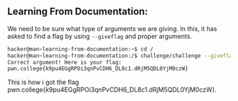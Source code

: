 ## Learning From Documentation:
We need to be sure what type of arguments we are giving.
In this, it has asked to find a flag by using `--giveflag` and proper arguments.
```bash
hacker@man~learning-from-documentation:~$ cd /
hacker@man~learning-from-documentation:/$ challenge/challenge --giveflag
Correct argument! Here is your flag:
pwn.college{k9pu4EGgRPOi3qnPvCDH6_DL8c1.dRjM5QDL0YjM0czW}
```
This is how i got the flag pwn.college{k9pu4EGgRPOi3qnPvCDH6_DL8c1.dRjM5QDL0YjM0czW}.

